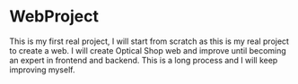 # WebProject
This is my first real project, I will start from scratch as this is my real project to create a web. I will create Optical Shop web and improve until becoming an expert in frontend and backend. This is a long process and I will keep improving myself.
